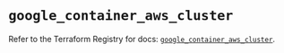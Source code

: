 # `google_container_aws_cluster`

Refer to the Terraform Registry for docs: [`google_container_aws_cluster`](https://registry.terraform.io/providers/hashicorp/google/6.29.0/docs/resources/container_aws_cluster).
